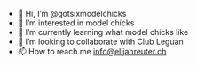- 👋 Hi, I’m @gotsixmodelchicks
- 👀 I’m interested in model chicks
- 🌱 I’m currently learning what model chicks like
- 💞️ I’m looking to collaborate with Club Leguan
- 📫 How to reach me info@elijahreuter.ch

<!---
gotsixmodelchicks/gotsixmodelchicks is a ✨ special ✨ repository because its `README.md` (this file) appears on your GitHub profile.
You can click the Preview link to take a look at your changes.
--->
